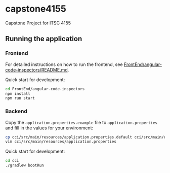 # capstone4155
Capstone Project for ITSC 4155

## Running the application

### Frontend

For detailed instructions on how to run the frontend, 
see [FrontEnd/angular-code-inspectors/README.md](FrontEnd/angular-code-inspectors/README.md).

Quick start for development:
```bash
cd FrontEnd/angular-code-inspectors
npm install
npm run start
```


### Backend

Copy the `application.properties.example` file to `application.properties` and fill in the values for your environment:
```bash
cp cci/src/main/resources/application.properties.default cci/src/main/resources/application.properties
vim cci/src/main/resources/application.properties
```

Quick start for development:
```bash
cd cci
./gradlew bootRun
```